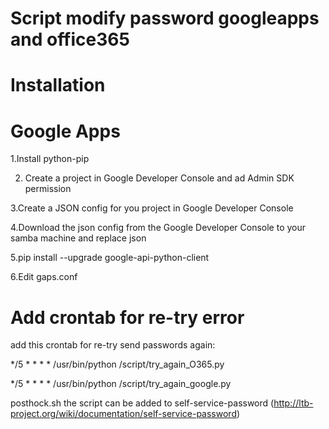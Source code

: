 Script modify password googleapps and office365
====

Installation
======

Google Apps
=========
1.Install python-pip

2. Create a project in Google Developer Console and ad Admin SDK permission
 
3.Create a JSON config for you project in Google Developer Console

4.Download the json config from the Google Developer Console to your samba machine and replace json

5.pip install --upgrade google-api-python-client

6.Edit gaps.conf 

Add crontab for re-try error
====
add this crontab for re-try send passwords again:

*/5 * * * * /usr/bin/python /script/try_again_O365.py

*/5 * * * * /usr/bin/python /script/try_again_google.py

posthock.sh the script can be added to self-service-password (http://ltb-project.org/wiki/documentation/self-service-password)
